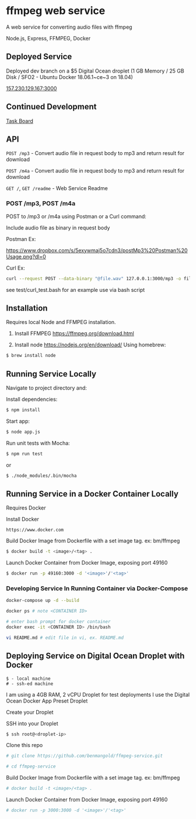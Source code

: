 # ffmpeg web service

A web service for converting audio files with ffmpeg

Node.js, Express, FFMPEG, Docker 

## Deployed Service

Deployed dev branch on a $5 Digital Ocean droplet (1 GB Memory / 25 GB Disk / SFO2 - Ubuntu Docker 18.06.1~ce~3 on 18.04) 

[157.230.129.167:3000](http://157.230.129.167:3000)

## Continued Development

[Task Board](https://trello.com/b/I5Eh8JnX/ff-ffmpeg-service)

## API

`POST /mp3` - Convert audio file in request body to mp3 and return result for download

`POST /m4a` - Convert audio file in request body to mp3 and return result for download

`GET /`, `GET /readme` - Web Service Readme

### POST /mp3, POST /m4a

POST to /mp3 or /m4a using Postman or a Curl command:

Include audio file as binary in request body

Postman Ex:

https://www.dropbox.com/s/5exywmaj5o7cdn3/postMp3%20Postman%20Usage.png?dl=0

Curl Ex:

```bash
curl --request POST --data-binary "@file.wav" 127.0.0.1:3000/mp3 -o file.mp3
```

see test/curl_test.bash for an example use via bash script

## Installation

Requires local Node and FFMPEG installation.

1. Install FFMPEG https://ffmpeg.org/download.html

2. Install node https://nodejs.org/en/download/
   Using homebrew:

```bash
$ brew install node
```

## Running Service Locally

Navigate to project directory and:

Install dependencies:

```bash
$ npm install
```

Start app:

```bash
$ node app.js
```

Run unit tests with Mocha:

```bash
$ npm run test
```

or

```bash
$ ./node_modules/.bin/mocha
```

## Running Service in a Docker Container Locally

Requires Docker

Install Docker

```
https://www.docker.com
```

Build Docker Image from Dockerfile with a set image tag. ex: bm/ffmpeg

```bash
$ docker build -t <image>/<tag> .
```

Launch Docker Container from Docker Image, exposing port 49160

```bash
$ docker run -p 49160:3000 -d '<image>'/'<tag>'
```

### Developing Service In Running Container via Docker-Compose

```bash
docker-compose up -d --build

docker ps # note <CONTAINER ID>

# enter bash prompt for docker container
docker exec -it <CONTAINER ID> /bin/bash

vi README.md # edit file in vi, ex. README.md
```

## Deploying Service on Digital Ocean Droplet with Docker

```
$ - local machine
# - ssh-ed machine
```

I am using a 4GB RAM, 2 vCPU Droplet for test deployments
I use the Digital Ocean Docker App Preset Droplet

Create your Droplet

SSH into your Droplet

```bash
$ ssh root@<droplet-ip>
```

Clone this repo

```bash
# git clone https://github.com/benmangold/ffmpeg-service.git
```

```bash
# cd ffmpeg-service
```

Build Docker Image from Dockerfile with a set image tag. ex: bm/ffmpeg

```bash
# docker build -t <image>/<tag> .
```

Launch Docker Container from Docker Image, exposing port 49160

```bash
# docker run -p 3000:3000 -d '<image>'/'<tag>'
```
